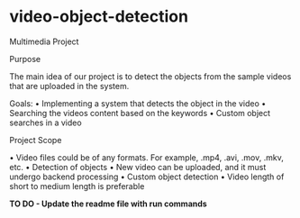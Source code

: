 # video-object-detection
Multimedia Project

Purpose

The main idea of our project is to detect the objects from the sample videos that are uploaded in the system. 

Goals:
•	Implementing a system that detects the object in the video
•	Searching the videos content based on the keywords
•	Custom object searches in a video

Project Scope

•	Video files could be of any formats. For example, .mp4, .avi, .mov, .mkv, etc.
•	Detection of objects 
•	New video can be uploaded, and it must undergo backend processing
•	Custom object detection
•	Video length of short to medium length is preferable 

**TO DO - Update the readme file with run commands**

